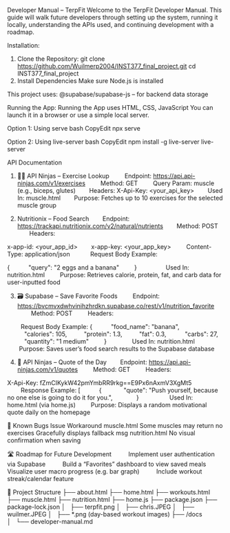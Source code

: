Developer Manual – TerpFit
Welcome to the TerpFit Developer Manual. This guide will walk future developers through setting up the system, running it locally, understanding the APIs used, and continuing development with a roadmap.

Installation: 
1. Clone the Repository: 
git clone https://github.com/Wuilmerp2004/INST377_final_project.git
cd INST377_final_project
2. Install Dependencies
Make sure Node.js is installed

This project uses:
@supabase/supabase-js – for backend data storage
    
Running the App: 
Running the App uses HTML, CSS, JavaScript
You can launch it in a browser or use a simple local server.

Option 1: Using serve
bash
CopyEdit
npx serve 

Option 2: Using live-server
bash
CopyEdit
npm install -g live-server
live-server

API Documentation
1. 🏋️‍♂️ API Ninjas – Exercise Lookup
        Endpoint: https://api.api-ninjas.com/v1/exercises
        Method: GET
        Query Param: muscle (e.g., biceps, glutes)
       Headers: X-Api-Key: <your_api_key>
       Used In: muscle.html
       Purpose: Fetches up to 10 exercises for the selected muscle group

2. Nutritionix – Food Search
       Endpoint: https://trackapi.nutritionix.com/v2/natural/nutrients
       Method: POST
       Headers:

x-app-id: <your_app_id>
       x-app-key: <your_app_key>
        Content-Type: application/json
   
       Request Body Example:

{
          "query": "2 eggs and a banana"
        }
       
        Used In: nutrition.html
        Purpose: Retrieves calorie, protein, fat, and carb data for user-inputted food

3. 🗃 Supabase – Save Favorite Foods
        Endpoint: https://bvcmvxdwhvinihzhrdkn.supabase.co/rest/v1/nutrition_favorite
        Method: POST
        Headers:

        Request Body Example:
{
          "food_name": "banana",
          "calories": 105,
         "protein": 1.3,
         "fat": 0.3,
          "carbs": 27,
          "quantity": "1 medium"
        }      
        Used In: nutrition.html
       Purpose: Saves user’s food search results to the Supabase database

4. 💬 API Ninjas – Quote of the Day
       Endpoint: https://api.api-ninjas.com/v1/quotes
        Method: GET
        Headers:

X-Api-Key: fZmCIKykW42pmYmbRR9rkg==E9Px6nAxmV3XgMt5
        
        Response Example:
[
          {
            "quote": "Push yourself, because no one else is going to do it for you.",    
         }
        
        Used In: home.html (via home.js)
        Purpose: Displays a random motivational quote daily on the homepage

🐞 Known Bugs
Issue
Workaround
muscle.html
Some muscles may return no exercises
Gracefully displays fallback msg
nutrition.html
No visual confirmation when saving

🛣 Roadmap for Future Development
         Implement user authentication via Supabase
         Build a “Favorites” dashboard to view saved meals
         Visualize user macro progress (e.g. bar graph)
         Include workout streak/calendar feature

📁 Project Structure
├── about.html
├── home.html
├── workouts.html
├── muscle.html
├── nutrition.html
├── home.js
├── package.json
├── package-lock.json
│   ├── terpfit.png
│   ├── chris.JPEG
│   ├── wuilmer.JPEG
│   ├── *.png (day-based workout images)
├── /docs
│   └── developer-manual.md
